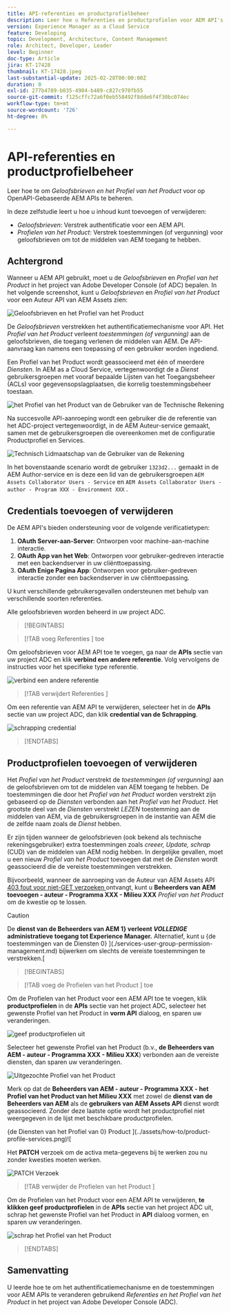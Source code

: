 ```yaml
---
title: API-referenties en productprofielbeheer
description: Leer hoe u Referenties en productprofielen voor AEM API's beheert.
version: Experience Manager as a Cloud Service
feature: Developing
topic: Development, Architecture, Content Management
role: Architect, Developer, Leader
level: Beginner
doc-type: Article
jira: KT-17428
thumbnail: KT-17428.jpeg
last-substantial-update: 2025-02-28T00:00:00Z
duration: 0
exl-id: 277b4789-b035-4904-b489-c827c970fb55
source-git-commit: f125cffc72a6f0eb558492f8dde6f4f30bc074ec
workflow-type: tm+mt
source-wordcount: '726'
ht-degree: 0%

---
```


# API-referenties en productprofielbeheer

Leer hoe te om _Geloofsbrieven en het Profiel van het Product_ voor op OpenAPI-Gebaseerde AEM APIs te beheren.

In deze zelfstudie leert u hoe u inhoud kunt toevoegen of verwijderen:

- _Geloofsbrieven_: Verstrek authentificatie voor een AEM API.
- _Profielen van het Product_: Verstrek toestemmingen (of vergunning) voor geloofsbrieven om tot de middelen van AEM toegang te hebben.

## Achtergrond

Wanneer u AEM API gebruikt, moet u de _Geloofsbrieven_ en _Profiel van het Product_ in het project van Adobe Developer Console (of ADC) bepalen. In het volgende screenshot, kunt u _Geloofsbrieven_ en _Profiel van het Product_ voor een Auteur API van AEM Assets zien:

![ Geloofsbrieven en het Profiel van het Product ](../assets/how-to/API-Credentials-Product-Profile.png)

De _Geloofsbrieven_ verstrekken het authentificatiemechanisme voor API. Het _Profiel van het Product_ verleent _toestemmingen (of vergunning)_ aan de geloofsbrieven, die toegang verlenen de middelen van AEM. De API-aanvraag kan namens een toepassing of een gebruiker worden ingediend.

Een Profiel van het Product wordt geassocieerd met één of meerdere _Diensten_. In AEM as a Cloud Service, vertegenwoordigt de a _Dienst_ gebruikersgroepen met vooraf bepaalde Lijsten van het Toegangsbeheer (ACLs) voor gegevensopslagplaatsen, die korrelig toestemmingsbeheer toestaan.

![ het Profiel van het Product van de Gebruiker van de Technische Rekening ](../assets/s2s/technical-account-user-product-profile.png)

Na succesvolle API-aanroeping wordt een gebruiker die de referentie van het ADC-project vertegenwoordigt, in de AEM Auteur-service gemaakt, samen met de gebruikersgroepen die overeenkomen met de configuratie Productprofiel en Services.

![ Technisch Lidmaatschap van de Gebruiker van de Rekening ](../assets/s2s/technical-account-user-membership.png)

In het bovenstaande scenario wordt de gebruiker `1323d2...` gemaakt in de AEM Author-service en is deze een lid van de gebruikersgroepen `AEM Assets Collaborator Users - Service` en `AEM Assets Collaborator Users - author - Program XXX - Environment XXX` .

## Credentials toevoegen of verwijderen

De AEM API&#39;s bieden ondersteuning voor de volgende verificatietypen:

1. **OAuth Server-aan-Server**: Ontworpen voor machine-aan-machine interactie.
1. **OAuth App van het Web**: Ontworpen voor gebruiker-gedreven interactie met een backendserver in uw cliënttoepassing.
1. **OAuth Enige Pagina App**: Ontworpen voor gebruiker-gedreven interactie zonder een backendserver in uw cliënttoepassing.

U kunt verschillende gebruikersgevallen ondersteunen met behulp van verschillende soorten referenties.

Alle geloofsbrieven worden beheerd in uw project ADC.

>[!BEGINTABS]

>[!TAB  voeg Referenties ] toe

Om geloofsbrieven voor AEM API toe te voegen, ga naar de **APIs** sectie van uw project ADC en klik **verbind een andere referentie**. Volg vervolgens de instructies voor het specifieke type referentie.

![ verbind een andere referentie ](../assets/how-to/connect-another-credential.png)

>[!TAB  verwijdert Referenties ]

Om een referentie van AEM API te verwijderen, selecteer het in de **APIs** sectie van uw project ADC, dan klik **credential van de Schrapping**.

![ schrapping credential ](../assets/how-to/delete-credential.png)


>[!ENDTABS]

## Productprofielen toevoegen of verwijderen

Het _Profiel van het Product_ verstrekt de _toestemmingen (of vergunning)_ aan de geloofsbrieven om tot de middelen van AEM toegang te hebben. De toestemmingen die door het _Profiel van het Product_ worden verstrekt zijn gebaseerd op de _Diensten_ verbonden aan het _Profiel van het Product_. Het grootste deel van de _Diensten_ verstrekt _LEZEN_ toestemming aan de middelen van AEM, via de gebruikersgroepen in de instantie van AEM die de zelfde naam zoals de _Dienst_ hebben.

Er zijn tijden wanneer de geloofsbrieven (ook bekend als technische rekeningsgebruiker) extra toestemmingen zoals _creeer, Update, schrap_ (CUD) van de middelen van AEM nodig hebben. In dergelijke gevallen, moet u een nieuw _Profiel van het Product_ toevoegen dat met de _Diensten_ wordt geassocieerd die de vereiste toestemmingen verstrekken.

Bijvoorbeeld, wanneer de aanroeping van de Auteur van AEM Assets API [ 403 fout voor niet-GET verzoeken ](../use-cases/invoke-api-using-oauth-s2s.md#403-error-for-non-get-requests) ontvangt, kunt u **Beheerders van AEM toevoegen - auteur - Programma XXX - Milieu XXX** _Profiel van het Product_ om de kwestie op te lossen.

>[!CAUTION]
>
>De **dienst van de Beheerders van AEM 1} verleent _VOLLEDIGE_ administratieve toegang tot Experience Manager.** Alternatief, kunt u {de toestemmingen van de Diensten 0} ](./services-user-group-permission-management.md) bijwerken om slechts de vereiste toestemmingen te verstrekken.[

>[!BEGINTABS]

>[!TAB  voeg de Profielen van het Product ] toe

Om de Profielen van het Product voor een AEM API toe te voegen, klik **productprofielen** in de **APIs** sectie van het project ADC, selecteer het gewenste Profiel van het Product in **vorm API** dialoog, en sparen uw veranderingen.

![ geef productprofielen ](../assets/how-to/edit-product-profiles.png) uit

Selecteer het gewenste Profiel van het Product (b.v., **de Beheerders van AEM - auteur - Programma XXX - Milieu XXX**) verbonden aan de vereiste diensten, dan sparen uw veranderingen.

![ Uitgezochte Profiel van het Product ](../assets/how-to/select-product-profile.png)

Merk op dat de **Beheerders van AEM - auteur - Programma XXX - het Profiel van het Product van het Milieu XXX** met zowel de **dienst van de Beheerders van AEM** als de **gebruikers van AEM Assets API** dienst wordt geassocieerd. Zonder deze laatste optie wordt het productprofiel niet weergegeven in de lijst met beschikbare productprofielen.

{de Diensten van het Profiel van 0} Product ](../assets/how-to/product-profile-services.png)![

Het **PATCH** verzoek om de activa meta-gegevens bij te werken zou nu zonder kwesties moeten werken.

![ PATCH Verzoek ](../assets/how-to/patch-request.png)


>[!TAB  verwijder de Profielen van het Product ]

Om de Profielen van het Product voor een AEM API te verwijderen, **te klikken geef productprofielen** in de **APIs** sectie van het project ADC uit, schrap het gewenste Profiel van het Product in **API** dialoog vormen, en sparen uw veranderingen.

![ schrap het Profiel van het Product ](../assets/how-to/deselect-product-profile.png)

>[!ENDTABS]

## Samenvatting

U leerde hoe te om het authentificatiemechanisme en de toestemmingen voor AEM APIs te veranderen gebruikend _Referenties en het Profiel van het Product_ in het project van Adobe Developer Console (ADC).
